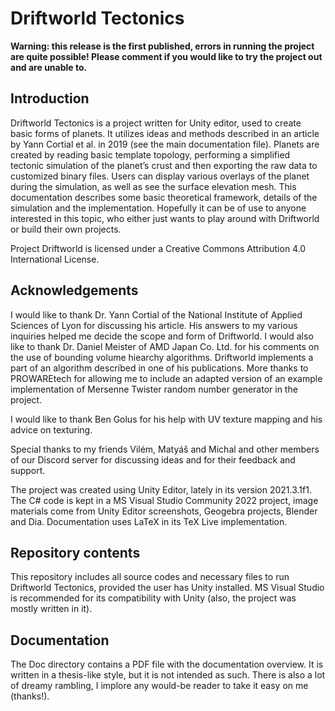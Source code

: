 # Driftworld Tectonics
**Warning: this release is the first published, errors in running the project are quite possible! Please comment if you would like to try the project out and are unable to.**
## Introduction
Driftworld Tectonics is a project written for Unity editor, used to create basic forms of planets. It utilizes ideas and methods described in an article by Yann Cortial et al. in 2019 (see the main documentation file). Planets are created by reading basic template topology, performing a simplified tectonic simulation of the planet’s crust and then exporting the raw data to customized binary files. Users can display various overlays of the planet during the simulation, as well as see the surface elevation mesh. This documentation describes some basic theoretical framework, details of the simulation and the implementation. Hopefully it can be of use to anyone interested in this topic, who either just wants to play around with Driftworld or build their own projects.

Project Driftworld is licensed under a Creative Commons Attribution 4.0 International License.
## Acknowledgements
I would like to thank Dr. Yann Cortial of the National Institute of Applied Sciences of Lyon for discussing his article. His answers to my various inquiries helped me decide the scope and form of Driftworld. I would also like to thank Dr. Daniel Meister of AMD Japan Co. Ltd. for his comments on the use of bounding volume hiearchy algorithms. Driftworld implements a part of an algorithm described in one of his publications. More thanks to PROWAREtech for allowing me to include an adapted version of an example implementation of Mersenne Twister random number generator in
the project.

I would like to thank Ben Golus for his help with UV texture mapping and his advice on texturing.

Special thanks to my friends Vilém, Matyáš and Michal and other members of our Discord server for discussing ideas and for their feedback and support.

The project was created using Unity Editor, lately in its version 2021.3.1f1. The C# code is kept in a MS Visual Studio Community 2022 project, image materials come from Unity Editor screenshots, Geogebra projects, Blender and Dia. Documentation uses LaTeX in its TeX Live implementation.
## Repository contents
This repository includes all source codes and necessary files to run Driftworld Tectonics, provided the user has Unity installed. MS Visual Studio is recommended for its compatibility with Unity (also, the project was mostly written in it).
## Documentation
The Doc directory contains a PDF file with the documentation overview. It is written in a thesis-like style, but it is not intended as such. There is also a lot of dreamy rambling, I implore any would-be reader to take it easy on me (thanks!).
